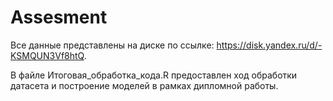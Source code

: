# Assesment

Все данные представлены на диске по ссылке: https://disk.yandex.ru/d/-KSMQUN3Vf8htQ.

В файле Итоговая_обработка_кода.R предоставлен ход обработки датасета и построение моделей в рамках дипломной работы.
